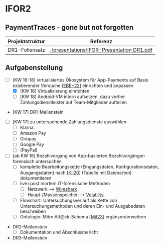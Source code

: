 # IFOR2
## PaymentTraces - gone but not forgotten
| Projektstruktur | Referenz |
| --- | --- |
| DR1-Foliensatz | [./presentations/IFOR-Presentation DR1.pdf](./presentations/IFOR-Presentation%20DR1.pdf) |

## Aufgabenstellung
- [ ] [KW 16-18] virtualisiertes Ökosystem für App-Payments auf Basis existierender Versuche [[EBE+22](https://dl.acm.org/doi/pdf/10.1145/3538969.3543786)] einrichten und anpassen
  - [X] [KW 16] Virtualisierung einrichten
  - [ ] [KW 18] Android-VM intern aufsetzen, dazu vorher Zahlungsdienstleister auf Team-Mitglieder aufteilen
- [KW 17] DR1-Meilenstein
- [ ] [KW 17] zu untersuchende Zahlungsdienste auswählen
  - [ ] Klarna.
  - [ ] Amazon Pay
  - [ ] Giropay
  - [ ] Google Pay
  - [ ] (PayPal)
- [ ] [ab KW 18] Bezahlvorgang von App-basierten Bezahlvorgängen forensisch untersuchen
  - [ ] komplette Bearbeitungskette (Eingangsdaten, Konfigurationsdaten, Ausgangsdaten) nach [[Kil20](http://dx.doi.org/10.25673/34647)] (Tabelle mit Datenarten) dokumentieren
  - [ ] live+post mortem IT-forensische Methoden
    - [ ] Netzwerk --> [Wireshark](https://www.wireshark.org/)
    - [ ] Haupt-/Massenspeicher --> [Volatility](https://github.com/volatilityfoundation/volatility)
  - [ ] Flowchart: Untersuchungsverlauf als Kette von Untersuchungsmethoden und deren Ein- und Ausgabedaten beschreiben 
  - [ ] Ontologie: Mitre Att@ck-Schema [[Mit23](https://attack.mitre.org/)] ergänzen/erweitern
- DR2-Meilenstein
  - [ ] Dokumentation und Abschlussbericht
- DR3-Meilenstein
